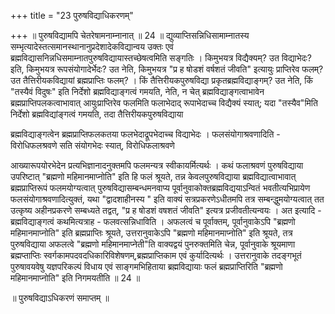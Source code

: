 +++
title = "23 पुरुषविद्याधिकरणम्"

+++
॥ पुरुषविद्यामपि चेतरेषामनाम्नानात् ॥ 24 ॥ द्युव्याप्तिसन्निधिसामाम्नातस्य सम्भृत्यादेस्तत्समानस्थानानुप्रदेशादेकविद्यान्वय उक्तः एवं ब्रह्मविद्यासनिन्नधिसमाम्नातपुरुषविद्यायास्तच्छेषत्वमिति सङ्गतिः । किमुभयत्र विद्यैक्यम्? उत विद्याभेदः? इति, किमुभयत्र रूपसंयोगादेर्भेदः? उत नेति, किमुभयत्र "प्र ह षोडशं वर्षशतं जीवति" इत्यायुः प्राप्तिरेव फलम्? उत तैत्तिरीयकविद्यायां ब्रह्मप्राप्तिः फलम्? । किं तैत्तिरीयकपुरुषविद्या प्रकृतब्रह्मविद्याङ्गम्? उत नेति, किं "तस्यैवं विदुषः" इति निर्देशो ब्रह्मविद्याङ्गत्वं गमयति, नेति, न चेत् ब्रह्मविद्याङ्गत्वाभावेन ब्रह्मप्राप्तिपलकत्वाभावात् आयुःप्राप्तिरेव फलमिति फलाभेदाद् रूपाभेदाच्च विद्यैक्यं स्यात्; यदा "तस्यैव"मिति निर्देशो ब्रह्मविद्यांङ्गत्वं गमयति, तदा तैत्तिरीयकपुरुषविद्याया

ब्रह्मविद्याङ्गत्वेन ब्रह्मप्राप्तिफलकतया फलभेदाद्रूपभेदाच्च विद्याभेदः । फलसंयोगाश्रवणादिति - विरोधिफलश्रवणे सति संयोगभेदः स्यात्, विरोधिफलाश्रवणे

आख्यारूपयोरभेदेन प्रत्यभिज्ञानादनुक्तमपि फलमन्यत्र स्वीकायर्मित्यर्थः । कथं फलाश्रवणं पुरुषविद्याया उपरिष्टात् "ब्रह्मणो महिमानमाप्नोति" इति हि फलं श्रूयते, तन्न केवलपुरुषविद्याया ब्रह्मविद्यात्वाभावात् ब्रह्मप्राप्तिरूपं फलमयोग्यत्वात् पुरुषविद्यासम्बन्धमनवाप्य पूर्वानुवाकोक्तब्रह्मविद्ययाऽन्वितं भवतीत्यभिप्रायेण फलसंयोगाश्रवणादित्युक्तं, यथा "द्वादशाहीनस्य " इति वाक्यं सत्रप्रकरणेऽधीतमपि तत्र सम्बन्द्धुमयोग्यत्वात् तत उत्कृष्य अहीनप्रकरणे सम्बध्यते तद्वत्, "प्र ह षोडशं वषशतं जीवति" इत्यत्र प्रजीवतीत्यन्वयः । अत इत्यादि - ब्रह्मविद्याङ्गत्वं कथमित्यत्राह - फलवत्सन्निधाविति । अफलत्वं च पूर्वाक्तम्, पूर्वानुवाकेऽपि "ब्रह्मणो महिमानमाप्नोति" इति ब्रह्मप्राप्तिः श्रूयते, उत्तरानुवाकेऽपि "ब्रह्मणो महिमानमाप्नोति" इति श्रूयते, तत्र पुरुषविद्याया अफलत्वे "ब्रह्मणो महिमानमाप्नेती"ति वाक्यद्वयं पुनरुक्तमिति चेन्न, पूर्वानुवाके श्रूयमाणा ब्रह्मप्ताप्तिः स्वर्गकामपदवदधिकारिविशेषणम्,ब्रह्मप्राप्तिकाम एवं कुर्यादित्यर्थः । उत्तरानुवाके तदङ्गभूतं पुरुषावयवेषु यज्ञपरिकल्पं विधाय एवं साङ्गमभिहिताया ब्रह्मविद्यायाः फलं ब्रह्मप्राप्तिरिति "ब्रह्मणो महिमानमाप्नोति" इति निगमयतीति ॥ 24 ॥

॥ पुरुषविद्याऽधिकरणं समाप्तम् ॥

